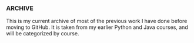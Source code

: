 ### ARCHIVE

This is my current archive of most of the previous work I have done before moving to GitHub. It is taken from my earlier Python and Java courses, and will be categorized by course.
